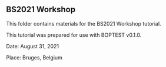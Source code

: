 ## BS2021 Workshop

This folder contains materials for the BS2021 Workshop tutorial.

This tutorial was prepared for use with BOPTEST v0.1.0.

Date: August 31, 2021

Place: Bruges, Belgium
